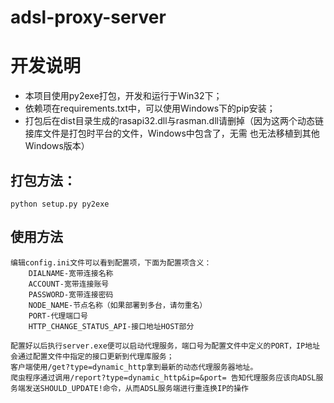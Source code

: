 # adsl-proxy-server

# 开发说明
*  本项目使用py2exe打包，开发和运行于Win32下；
*  依赖项在requirements.txt中，可以使用Windows下的pip安装；
*  打包后在dist目录生成的rasapi32.dll与rasman.dll请删掉（因为这两个动态链接库文件是打包时平台的文件，Windows中包含了，无需
也无法移植到其他Windows版本）  


## 打包方法：
    python setup.py py2exe



## 使用方法
    编辑config.ini文件可以看到配置项，下面为配置项含义：
        DIALNAME-宽带连接名称
        ACCOUNT-宽带连接账号
        PASSWORD-宽带连接密码
        NODE_NAME-节点名称（如果部署到多台，请勿重名）
        PORT-代理端口号
        HTTP_CHANGE_STATUS_API-接口地址HOST部分  

    配置好以后执行server.exe便可以启动代理服务，端口号为配置文件中定义的PORT，IP地址会通过配置文件中指定的接口更新到代理库服务；
    客户端使用/get?type=dynamic_http拿到最新的动态代理服务器地址。
    爬虫程序通过调用/report?type=dynamic_http&ip=&port= 告知代理服务应该向ADSL服务端发送SHOULD_UPDATE!命令，从而ADSL服务端进行重连换IP的操作
